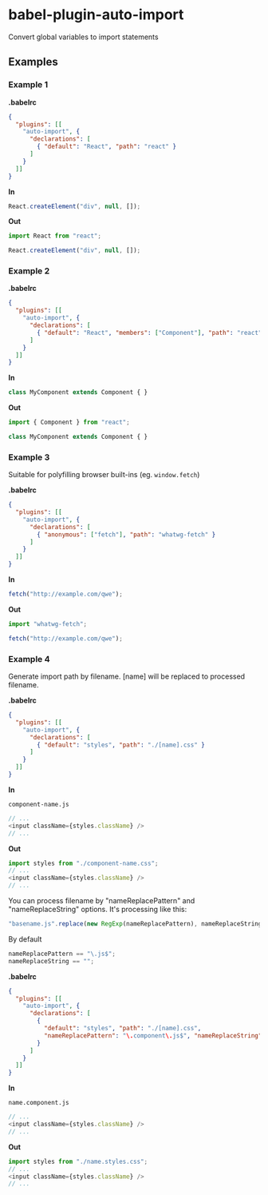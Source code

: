 # babel-plugin-auto-import


Convert global variables to import statements


## Examples

### Example 1

**.babelrc**

```json
{
  "plugins": [[
    "auto-import", {
      "declarations": [
        { "default": "React", "path": "react" }
      ]
    }
  ]]
}
```

**In**

```javascript
React.createElement("div", null, []);
```

**Out**

```javascript
import React from "react";

React.createElement("div", null, []);
```

### Example 2

**.babelrc**

```json
{
  "plugins": [[
    "auto-import", {
      "declarations": [
        { "default": "React", "members": ["Component"], "path": "react" }
      ]
    }
  ]]
}
```

**In**

```javascript
class MyComponent extends Component { }
```

**Out**

```javascript
import { Component } from "react";

class MyComponent extends Component { }
```

### Example 3

Suitable for polyfilling browser built-ins (eg. `window.fetch`) 

**.babelrc**

```json
{
  "plugins": [[
    "auto-import", {
      "declarations": [
        { "anonymous": ["fetch"], "path": "whatwg-fetch" }
      ]
    }
  ]]
}
```

**In**

```javascript
fetch("http://example.com/qwe");
```

**Out**

```javascript
import "whatwg-fetch";

fetch("http://example.com/qwe");
```

### Example 4

Generate import path by filename. [name] will be replaced to processed filename.

**.babelrc**

```json
{
  "plugins": [[
    "auto-import", {
      "declarations": [
        { "default": "styles", "path": "./[name].css" }
      ]
    }
  ]]
}
```

**In**

``` component-name.js ```

```javascript
// ...
<input className={styles.className} />
// ...
```

**Out**

```javascript
import styles from "./component-name.css";
// ...
<input className={styles.className} />
// ...
```

You can process filename by "nameReplacePattern" and "nameReplaceString" options. It's processing like this:

```javascript
"basename.js".replace(new RegExp(nameReplacePattern), nameReplaceString); // == [name]
```

By default
```javascript
nameReplacePattern == "\.js$";
nameReplaceString == "";
```


**.babelrc**

```json
{
  "plugins": [[
    "auto-import", {
      "declarations": [
        {
          "default": "styles", "path": "./[name].css",
          "nameReplacePattern": "\.component\.js$", "nameReplaceString": ".styles"
        }
      ]
    }
  ]]
}
```

**In**

``` name.component.js ```

```javascript
// ...
<input className={styles.className} />
// ...
```

**Out**

```javascript
import styles from "./name.styles.css";
// ...
<input className={styles.className} />
// ...
```
